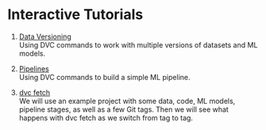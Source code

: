 # Interactive Tutorials

1. [Data Versioning](https://katacoda.com/dvc/courses/tutorials/versioning)
   <br/> Using DVC commands to work with multiple versions of datasets and ML
   models.

2. [Pipelines](https://katacoda.com/dvc/courses/tutorials/pipelines) <br/> Using
   DVC commands to build a simple ML pipeline.

3. [dvc fetch](https://katacoda.com/dvc/courses/examples) <br/> We will use an
   example project with some data, code, ML models, pipeline stages, as well as
   a few Git tags. Then we will see what happens with dvc fetch as we switch
   from tag to tag.
